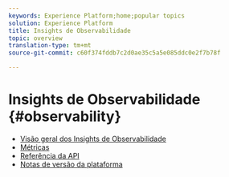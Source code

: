 ```yaml
---
keywords: Experience Platform;home;popular topics
solution: Experience Platform
title: Insights de Observabilidade
topic: overview
translation-type: tm+mt
source-git-commit: c60f374fddb7c2d0ae35c5a5e085ddc0e2f7b78f

---
```



# Insights de Observabilidade {#observability}

* [Visão geral dos Insights de Observabilidade](home.md)
* [Métricas](metrics.md)
* [Referência da API](https://www.adobe.io/apis/experienceplatform/home/api-reference.html#!acpdr/swagger-specs/observability-insights.yaml)
* [Notas de versão da plataforma](https://www.adobe.com/go/platform-release-notes-en)